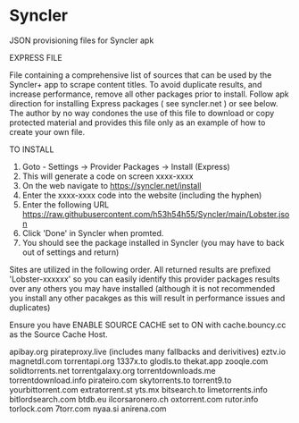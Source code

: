 # Syncler
JSON provisioning files for Syncler apk

EXPRESS FILE

File containing a comprehensive list of sources that can be used by the Syncler+ app to scrape content titles. To avoid duplicate results, and increase performance, remove all other packages prior to install. Follow apk direction for installing Express packages ( see syncler.net ) or see below. The author by no way condones the use of this file to download or copy protected material and provides this file only as an example of how to create your own file. 

TO INSTALL
1) Goto - Settings -> Provider Packages -> Install (Express)
2) This will generate a code on screen xxxx-xxxx
3) On the web navigate to https://syncler.net/install
4) Enter the xxxx-xxxx code into the website (including the hyphen)
5) Enter the following URL https://raw.githubusercontent.com/h53h54h55/Syncler/main/Lobster.json
6) Click 'Done' in Syncler when promted.
7) You should see the package installed in Syncler (you may have to back out of settings and return)


Sites are utilized in the following order.  All returned results are prefixed 'Lobster-xxxxxx' so you can easily identify this provider packages results over any others you may have installed (although it is not recommended you install any other pacakges as this will result in performance issues and duplicates)

Ensure you have ENABLE SOURCE CACHE set to ON with cache.bouncy.cc as the Source Cache Host. 

apibay.org
pirateproxy.live (includes many fallbacks and derivitives)
eztv.io
magnetdl.com
torrentapi.org
1337x.to
glodls.to
thekat.app
zooqle.com
solidtorrents.net
torrentgalaxy.org
torrentdownloads.me
torrentdownload.info
pirateiro.com
skytorrents.to
torrent9.to
yourbittorrent.com
extratorrent.st
yts.mx
bitsearch.to
limetorrents.info
bitlordsearch.com
btdb.eu
ilcorsaronero.ch
oxtorrent.com
rutor.info
torlock.com
7torr.com
nyaa.si
anirena.com
